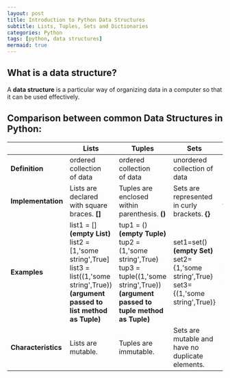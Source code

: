 ```yaml
---
layout: post
title: Introduction to Python Data Structures
subtitle: Lists, Tuples, Sets and Dictionaries
categories: Python
tags: [python, data structures]
mermaid: true
---
```

## What is a data structure?
A **data structure** is a particular way of organizing data in a computer so that it can be used effectively.

## Comparison between common Data Structures in Python:

| | **Lists** | **Tuples** | **Sets** | **Dictionaries** |
|---|---|---|---|---|
| **Definition** | ordered collection of data | ordered collection of data | unordered collection of data | unordered collection of data that stores data in key-value pairs |
| **Implementation** | Lists are declared with square braces. **[]** | Tuples are enclosed within parenthesis. **()** | Sets are represented in curly brackets. **{}** | Dictionaries are enclosed in curly brackets in the form of key-value pairs. **{key:value}** |
| **Examples** | list1 = [] **(empty List)**<br />list2 = [1,'some string',True] <br />list3 = list((1,'some string',True))**(argument passed to list method as Tuple)** | tup1 = () **(empty Tuple)** <br />tup2 = (1,'some string',True) <br />tup3 = tuple((1,'some string',True))**(argument passed to tuple method as Tuple)** | set1=set() **(empty Set)**<br />set2={1,'some string',True} <br />set3={(1,'some string',True)} | dict1={} **(empty Dictionary)** <br />dict2={"key1":1,"key2":"string","key3":True}<br />dict3=dict({"key1":1,"key2":"string","key3":True}) |
| **Characteristics** | Lists are mutable. | Tuples are immutable. | Sets are mutable and have no duplicate elements. | Dictionaries are mutable and have no duplicate keys. |





